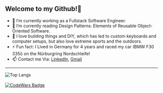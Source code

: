    <h2>Welcome to my Github!👋</h2>
   
- 🔭 I’m currently working as a Fullstack Software Engineer.
- 🌱 I’m currently reading Design Patterns: Elements of Reusable Object-Oriented Software.
- 💬 I love building things and DIY, which has led to custom keyboards and computer setups, but also love extreme sports and the outdoors.
- ⚡ Fun fact: I Lived in Germany for 4 years and raced my car (BMW F30 335i) on the Nürburgring Nordschleife!
- 📫 Contact me Via: [LinkedIn](https://www.linkedin.com/in/acra-jonathan/), [Gmail](mailto:jonathanacra@gmail.com)

---
![Top Langs](https://github-readme-stats.vercel.app/api/top-langs?username=j-acra&theme=dark&show_icons=true&layout=compact)
<br>
<br>
[![CodeWars Badge](https://www.codewars.com/users/J-Acra/badges/large)](https://www.codewars.com/users/J-Acra/)
